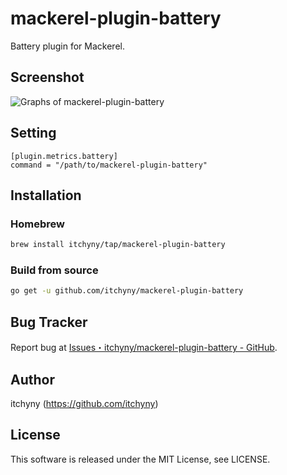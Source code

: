 # mackerel-plugin-battery
Battery plugin for Mackerel.

## Screenshot
<img alt="Graphs of mackerel-plugin-battery" src="https://user-images.githubusercontent.com/375258/69137719-a850e200-0b00-11ea-989c-4996349f5f97.png">

## Setting
```
[plugin.metrics.battery]
command = "/path/to/mackerel-plugin-battery"
```

## Installation
### Homebrew
```sh
brew install itchyny/tap/mackerel-plugin-battery
```

### Build from source
```bash
go get -u github.com/itchyny/mackerel-plugin-battery
```

## Bug Tracker
Report bug at [Issues・itchyny/mackerel-plugin-battery - GitHub](https://github.com/itchyny/mackerel-plugin-battery/issues).

## Author
itchyny (https://github.com/itchyny)

## License
This software is released under the MIT License, see LICENSE.
